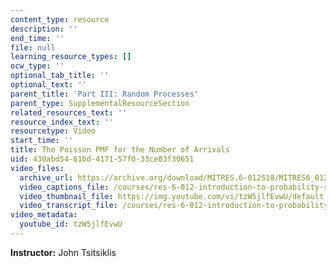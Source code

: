```yaml
---
content_type: resource
description: ''
end_time: ''
file: null
learning_resource_types: []
ocw_type: ''
optional_tab_title: ''
optional_text: ''
parent_title: 'Part III: Random Processes'
parent_type: SupplementalResourceSection
related_resources_text: ''
resource_index_text: ''
resourcetype: Video
start_time: ''
title: The Poisson PMF for the Number of Arrivals
uid: 430abd54-61bd-4171-57f0-33ce03f30651
video_files:
  archive_url: https://archive.org/download/MITRES.6-012S18/MITRES6_012S18_L22-04_300k.mp4
  video_captions_file: /courses/res-6-012-introduction-to-probability-spring-2018/f53b95d258fd5b24a914c8d9852c3104_tzW5jlfEvwU.vtt
  video_thumbnail_file: https://img.youtube.com/vi/tzW5jlfEvwU/default.jpg
  video_transcript_file: /courses/res-6-012-introduction-to-probability-spring-2018/dea03330399ea04a2b6ae39c6b539bc9_tzW5jlfEvwU.pdf
video_metadata:
  youtube_id: tzW5jlfEvwU
---
```


**Instructor:** John Tsitsiklis




